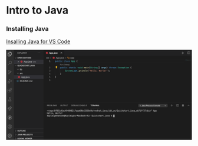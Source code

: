 # Intro to Java

### Installing Java 

[Insalling Java for VS Code](https://code.visualstudio.com/docs/languages/java#:~:text=VS%20Code%20supports%20code%20completion,top%20of%20your%20completion%20list.&text=VS%20Code%20also%20supports%20a%20range%20of%20Refactoring%20and%20Linting%20features.)

![Hello World](hello-world.png)


